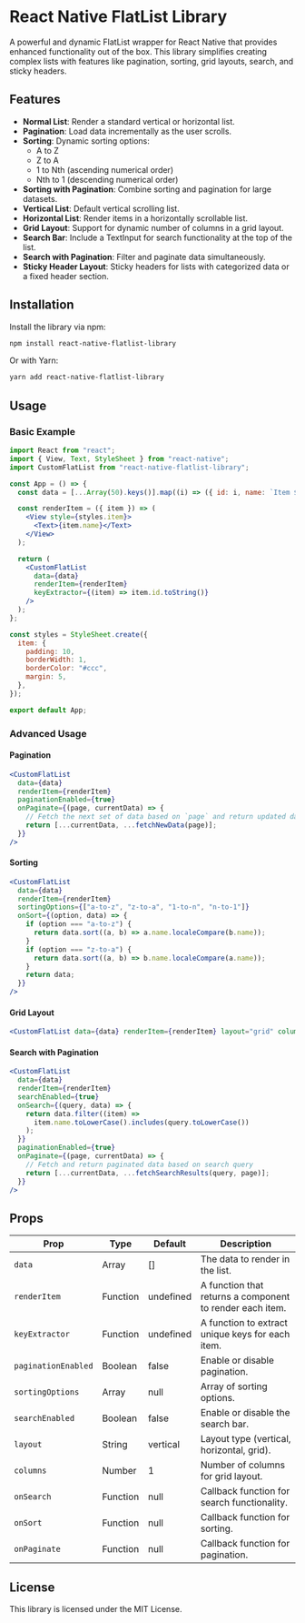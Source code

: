 # React Native FlatList Library

A powerful and dynamic FlatList wrapper for React Native that provides enhanced functionality out of the box. This library simplifies creating complex lists with features like pagination, sorting, grid layouts, search, and sticky headers.

## Features

- **Normal List**: Render a standard vertical or horizontal list.
- **Pagination**: Load data incrementally as the user scrolls.
- **Sorting**: Dynamic sorting options:
  - A to Z
  - Z to A
  - 1 to Nth (ascending numerical order)
  - Nth to 1 (descending numerical order)
- **Sorting with Pagination**: Combine sorting and pagination for large datasets.
- **Vertical List**: Default vertical scrolling list.
- **Horizontal List**: Render items in a horizontally scrollable list.
- **Grid Layout**: Support for dynamic number of columns in a grid layout.
- **Search Bar**: Include a TextInput for search functionality at the top of the list.
- **Search with Pagination**: Filter and paginate data simultaneously.
- **Sticky Header Layout**: Sticky headers for lists with categorized data or a fixed header section.

## Installation

Install the library via npm:

```sh
npm install react-native-flatlist-library
```

Or with Yarn:

```sh
yarn add react-native-flatlist-library
```

## Usage

### Basic Example

```jsx
import React from "react";
import { View, Text, StyleSheet } from "react-native";
import CustomFlatList from "react-native-flatlist-library";

const App = () => {
  const data = [...Array(50).keys()].map((i) => ({ id: i, name: `Item ${i}` }));

  const renderItem = ({ item }) => (
    <View style={styles.item}>
      <Text>{item.name}</Text>
    </View>
  );

  return (
    <CustomFlatList
      data={data}
      renderItem={renderItem}
      keyExtractor={(item) => item.id.toString()}
    />
  );
};

const styles = StyleSheet.create({
  item: {
    padding: 10,
    borderWidth: 1,
    borderColor: "#ccc",
    margin: 5,
  },
});

export default App;
```

### Advanced Usage

#### Pagination

```jsx
<CustomFlatList
  data={data}
  renderItem={renderItem}
  paginationEnabled={true}
  onPaginate={(page, currentData) => {
    // Fetch the next set of data based on `page` and return updated data
    return [...currentData, ...fetchNewData(page)];
  }}
/>
```

#### Sorting

```jsx
<CustomFlatList
  data={data}
  renderItem={renderItem}
  sortingOptions={["a-to-z", "z-to-a", "1-to-n", "n-to-1"]}
  onSort={(option, data) => {
    if (option === "a-to-z") {
      return data.sort((a, b) => a.name.localeCompare(b.name));
    }
    if (option === "z-to-a") {
      return data.sort((a, b) => b.name.localeCompare(a.name));
    }
    return data;
  }}
/>
```

#### Grid Layout

```jsx
<CustomFlatList data={data} renderItem={renderItem} layout="grid" columns={3} />
```

#### Search with Pagination

```jsx
<CustomFlatList
  data={data}
  renderItem={renderItem}
  searchEnabled={true}
  onSearch={(query, data) => {
    return data.filter((item) =>
      item.name.toLowerCase().includes(query.toLowerCase())
    );
  }}
  paginationEnabled={true}
  onPaginate={(page, currentData) => {
    // Fetch and return paginated data based on search query
    return [...currentData, ...fetchSearchResults(query, page)];
  }}
/>
```

## Props

| Prop                | Type     | Default   | Description                                              |
| ------------------- | -------- | --------- | -------------------------------------------------------- |
| `data`              | Array    | []        | The data to render in the list.                          |
| `renderItem`        | Function | undefined | A function that returns a component to render each item. |
| `keyExtractor`      | Function | undefined | A function to extract unique keys for each item.         |
| `paginationEnabled` | Boolean  | false     | Enable or disable pagination.                            |
| `sortingOptions`    | Array    | null      | Array of sorting options.                                |
| `searchEnabled`     | Boolean  | false     | Enable or disable the search bar.                        |
| `layout`            | String   | vertical  | Layout type (vertical, horizontal, grid).                |
| `columns`           | Number   | 1         | Number of columns for grid layout.                       |
| `onSearch`          | Function | null      | Callback function for search functionality.              |
| `onSort`            | Function | null      | Callback function for sorting.                           |
| `onPaginate`        | Function | null      | Callback function for pagination.                        |

## License

This library is licensed under the MIT License.


